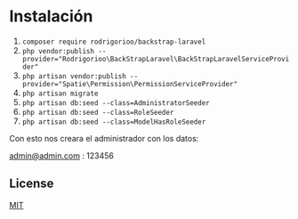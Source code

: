 # Instalación

1. ```composer require rodrigorioo/backstrap-laravel```
2. ```php vendor:publish --provider="Rodrigorioo\BackStrapLaravel\BackStrapLaravelServiceProvider"```
3. ```php artisan vendor:publish --provider="Spatie\Permission\PermissionServiceProvider"```
4. ```php artisan migrate```
5. ```php artisan db:seed --class=AdministratorSeeder```
6. ```php artisan db:seed --class=RoleSeeder```
7. ```php artisan db:seed --class=ModelHasRoleSeeder```

Con esto nos creara el administrador con los datos:

admin@admin.com : 123456

## License
[MIT](https://choosealicense.com/licenses/mit/)